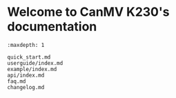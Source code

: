 # Welcome to CanMV K230's documentation

```{toctree}
:maxdepth: 1

quick_start.md
userguide/index.md
example/index.md
api/index.md
faq.md
changelog.md
```
